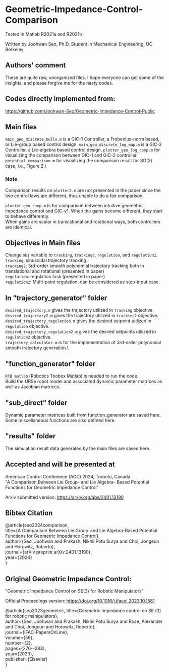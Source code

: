 # Geometric-Impedance-Control-Comparison
Tested in Matlab R2021a and R2021b

Written by Joohwan Seo, Ph.D. Student in Mechanical Engineering, UC Berkeley.

## Authors' comment
These are quite raw, unorganized files. I hope everyone can get some of the insights, and please forgive me for the nasty codes.

## Codes directly implemented from:
https://github.com/Joohwan-Seo/Geometric-Impedance-Control-Public

## Main files
`main_geo_discrete_bullo.m` is a GIC-1 Controller, a Frobenius-norm based, or Lie-group based control design.
`main_geo_discrete_log_map.m` is a GIC-2 Controller, a Lie-algebra based control design.
`plotter_geo_log_comp.m` for visualizing the comparison between GIC-1 and GIC-2 controller.\
`potential_comparison.m` for visualizing the comparison result for SO(2) case, i.e., Figure 2.\
### Note
Comparison results on `plotter2.m` are not presented in the paper since the two control laws are different, thus unable to do a fair comparison.

`plotter_geo_comp.m` is for comparison between intuitive geometric impedance control and GIC-v1. When the gains become different, they start to behave differently.\
When gains are scalar in translational and rotational ways, both controllers are identical.

## Objectives in Main files
Change `obj` variable to `tracking`, `tracking2`, `regulation`, and `regulation2`.\
`tracking`: sinusoidal trajectory tracking \
`tracking2`: 3rd-order smooth polynomial trajectory tracking both in translational and rotational (presented in paper)\
`regulation`: regulation task (presented in paper)\
`regulation2`: Multi-point regulation, can be considered as step-input case.

## In "trajectory_generator" folder
`desired_trajectory.m` gives the trajectory utilized in `tracking` objective.\
`desired_trajectory2.m` gives the trajectory utilized in `tracking2` objective.\
`desired_trajectory_regulation.m` gives the desired setpoint utilized in `regulation` objective.\
`desired_trajectory_regulation2.m` gives the desired setpoints utilized in `regulation2` objective.\
`trajectory_calculator.m` is for the implementation of 3rd-order polynomial smooth trajectory generation.\

## "function_generator" folder
`RTB matlab` (Robotics Toobox Matlab) is needed to run the code. \
Build the UR5e robot model and associated dynamic parameter matrices as well as Jacobian matrices.

## "sub_direct" folder
Dynamic parameter matrices built from function_generator are saved here. Some miscellaneous functions are also defined here.

## "results" folder
The simulation result data generated by the main files are saved here.

## Accepted and will be presented at
American Control Conference (ACC) 2024, Toronto, Canada \
"A Comparison Between Lie Group- and Lie Algebra- Based Potential Functions for Geometric Impedance Control"

Arxiv submitted version:
https://arxiv.org/abs/2401.13190

## Bibtex Citation
@article{seo2024comparison,\
  title={A Comparison Between Lie Group-and Lie Algebra-Based Potential Functions for Geometric Impedance Control},\
  author={Seo, Joohwan and Prakash, Nikhil Potu Surya and Choi, Jongeun and Horowitz, Roberto},\
  journal={arXiv preprint arXiv:2401.13190},\
  year={2024}\
}

## Original Geometric Impedance Control:
"Geometric Impedance Control on SE(3) for Robotic Manipulators"

Official Proceedings version: https://doi.org/10.1016/j.ifacol.2023.10.1581

@article{seo2023geometric, title={Geometric impedance control on SE (3) for robotic manipulators}, \
  author={Seo, Joohwan and Prakash, Nikhil Potu Surya and Rose, Alexander and Choi, Jongeun and Horowitz, Roberto}, \
  journal={IFAC-PapersOnLine}, \
  volume={56}, \
  number={2}, \
  pages={276--283}, \
  year={2023}, \
  publisher={Elsevier} \
}

